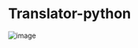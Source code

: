 # Translator-python

![image](https://github.com/ZaratraseV2/Translator-python/assets/122055075/8cd04a9f-8939-4547-83a8-85354b7e7fd1)



